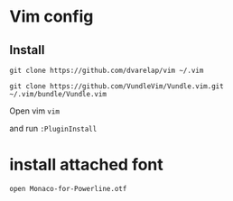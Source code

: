 # Vim config

## Install

```git clone https://github.com/dvarelap/vim ~/.vim```

```git clone https://github.com/VundleVim/Vundle.vim.git ~/.vim/bundle/Vundle.vim```

Open vim
```vim```

and run
```:PluginInstall```

# install attached font

```open Monaco-for-Powerline.otf```
